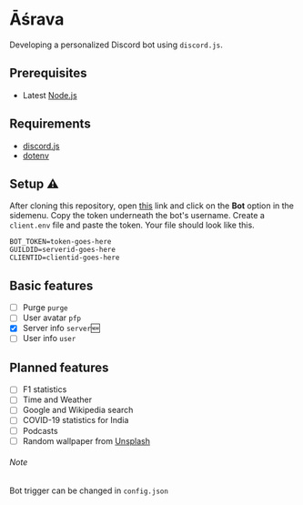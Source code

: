 # Āśrava
Developing a personalized Discord bot using `discord.js`.

## Prerequisites
* Latest [Node.js](https://nodejs.org/en/download/current/)

## Requirements
* [discord.js](https://discord.js.org/)
* [dotenv](https://www.npmjs.com/package/dotenv)

## Setup ⚠
After cloning this repository, open [this](https://discord.com/developers/applications/) link and click on the **Bot** option in the sidemenu. Copy the token underneath the bot's username. Create a `client.env` file and paste the token. Your file should look like this.
```
BOT_TOKEN=token-goes-here
GUILDID=serverid-goes-here
CLIENTID=clientid-goes-here
``` 

## Basic features
- [ ] Purge 		`purge`
- [ ] User avatar 	`pfp`
- [x] Server info 	`server`🆕
- [ ] User info		`user`

## Planned features
- [ ] F1 statistics
- [ ] Time and Weather
- [ ] Google and Wikipedia search
- [ ] COVID-19 statistics for India
- [ ] Podcasts
- [ ] Random wallpaper from [Unsplash](https://unsplash.com/)

###### Note
Bot trigger can be changed in `config.json`